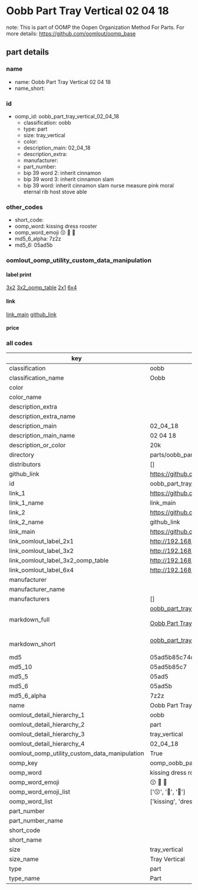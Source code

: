 # Oobb Part Tray Vertical 02 04 18  

note: This is part of OOMP the Oopen Organization Method For Parts. For more details: https://github.com/oomlout/oomp_base

##  part details





### name
* name: Oobb Part Tray Vertical 02 04 18
* name_short: 
### id
* oomp_id: oobb_part_tray_vertical_02_04_18
  * classification: oobb
  * type: part
  * size: tray_vertical
  * color: 
  * description_main: 02_04_18
  * description_extra: 
  * manufacturer: 
  * part_number: 
  * bip 39 word 2: inherit cinnamon
  * bip 39 word 3: inherit cinnamon slam
  * bip 39 word: inherit cinnamon slam nurse measure pink moral eternal rib host stove able

### other_codes
* short_code: 
* oomp_word: kissing dress rooster
* oomp_word_emoji :kissing: :dress: :rooster:
* md5_6_alpha: 7z2z
* md5_6: 05ad5b






### oomlout_oomp_utility_custom_data_manipulation
#### label print
[3x2](http://192.168.1.245:1112/?label=oomp%207z2z)
[3x2_oomp_table](http://192.168.1.107:1112/?label=oomp%207z2z)
[2x1](http://192.168.1.242:1112/?label=oomp%207z2z)
[6x4](http://192.168.1.55:1112/?label=oomp%207z2z)    

#### link

[link_main](https://github.com/oomlout/oomlout_oomp_current_version_messy/tree/main/parts/oobb_part_tray_vertical_02_04_18) [github_link](https://github.com/oomlout/oomlout_oomp_part_src/tree/main/parts/oobb_part_tray_vertical_02_04_18)                             

#### price







### all codes 
| key | value |  
| --- | --- |  
| classification | oobb |  
| classification_name | Oobb |  
| color |  |  
| color_name |  |  
| description_extra |  |  
| description_extra_name |  |  
| description_main | 02_04_18 |  
| description_main_name | 02 04 18 |  
| description_or_color | 20k |  
| directory | parts/oobb_part_tray_vertical_02_04_18 |  
| distributors | [] |  
| github_link | https://github.com/oomlout/oomlout_oomp_part_src/tree/main/parts/oobb_part_tray_vertical_02_04_18 |  
| id | oobb_part_tray_vertical_02_04_18 |  
| link_1 | https://github.com/oomlout/oomlout_oomp_current_version_messy/tree/main/parts/oobb_part_tray_vertical_02_04_18 |  
| link_1_name | link_main |  
| link_2 | https://github.com/oomlout/oomlout_oomp_part_src/tree/main/parts/oobb_part_tray_vertical_02_04_18 |  
| link_2_name | github_link |  
| link_main | https://github.com/oomlout/oomlout_oomp_current_version_messy/tree/main/parts/oobb_part_tray_vertical_02_04_18 |  
| link_oomlout_label_2x1 | http://192.168.1.242:1112/?label=oomp%207z2z |  
| link_oomlout_label_3x2 | http://192.168.1.245:1112/?label=oomp%207z2z |  
| link_oomlout_label_3x2_oomp_table | http://192.168.1.107:1112/?label=oomp%207z2z |  
| link_oomlout_label_6x4 | http://192.168.1.55:1112/?label=oomp%207z2z |  
| manufacturer |  |  
| manufacturer_name |  |  
| manufacturers | [] |  
| markdown_full | [oobb_part_tray_vertical_02_04_18](https://github.com/oomlout/oomlout_oomp_current_version_messy/tree/main/parts/oobb_part_tray_vertical_02_04_18)<br>[](https://github.com/oomlout/oomlout_oomp_current_version_messy/tree/main/parts/oobb_part_tray_vertical_02_04_18)<br>[Oobb Part Tray Vertical 02 04 18](https://github.com/oomlout/oomlout_oomp_current_version_messy/tree/main/parts/oobb_part_tray_vertical_02_04_18)<br><br> |  
| markdown_short | [oobb_part_tray_vertical_02_04_18](https://github.com/oomlout/oomlout_oomp_current_version_messy/tree/main/parts/oobb_part_tray_vertical_02_04_18)<br><br> |  
| md5 | 05ad5b85c74d91f69444f979960a439e |  
| md5_10 | 05ad5b85c7 |  
| md5_5 | 05ad5 |  
| md5_6 | 05ad5b |  
| md5_6_alpha | 7z2z |  
| name | Oobb Part Tray Vertical 02 04 18 |  
| oomlout_detail_hierarchy_1 | oobb |  
| oomlout_detail_hierarchy_2 | part |  
| oomlout_detail_hierarchy_3 | tray_vertical |  
| oomlout_detail_hierarchy_4 | 02_04_18 |  
| oomlout_oomp_utility_custom_data_manipulation | True |  
| oomp_key | oomp_oobb_part_tray_vertical_02_04_18 |  
| oomp_word | kissing dress rooster |  
| oomp_word_emoji | :kissing: :dress: :rooster: |  
| oomp_word_emoji_list | [':kissing:', ':dress:', ':rooster:'] |  
| oomp_word_list | ['kissing', 'dress', 'rooster'] |  
| part_number |  |  
| part_number_name |  |  
| short_code |  |  
| short_name |  |  
| size | tray_vertical |  
| size_name | Tray Vertical |  
| type | part |  
| type_name | Part |  
